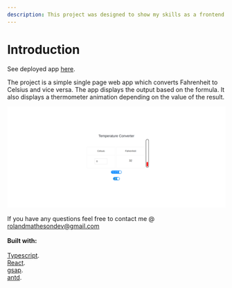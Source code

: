 ```yaml
---
description: This project was designed to show my skills as a frontend developer.
---
```


# Introduction

See deployed app [here](https://rj13371.github.io/peatix\_takehome/).

The project is a simple single page web app which converts Fahrenheit to Celsius and vice versa. The app displays the output based on the formula. It also displays a thermometer animation depending on the value of the result.&#x20;

![screenshot of web app](<.gitbook/assets/Screenshot from 2022-05-24 12-54-49.png>)

If you have any questions feel free to contact me @ [rolandmathesondev@gmail.com](https://app.gitbook.com/u/DJbHHta2O5Y1PuUPAsP6Bm34TLF3)\
\
**Built with:** \
\
[Typescript](https://www.typescriptlang.org/docs/).\
[React](https://reactjs.org/docs/getting-started.html).\
[gsap](https://greensock.com/docs/).\
[antd](https://ant.design/docs/react/introduce).
